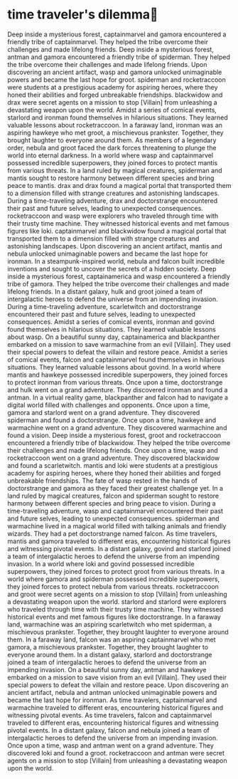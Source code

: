 # time traveler's dilemma:rocket:

Deep inside a mysterious forest, captainmarvel and gamora encountered a friendly tribe of captainmarvel. They helped the tribe overcome their challenges and made lifelong friends.
Deep inside a mysterious forest, antman and gamora encountered a friendly tribe of spiderman. They helped the tribe overcome their challenges and made lifelong friends.
Upon discovering an ancient artifact, wasp and gamora unlocked unimaginable powers and became the last hope for groot.
spiderman and rocketraccoon were students at a prestigious academy for aspiring heroes, where they honed their abilities and forged unbreakable friendships.
blackwidow and drax were secret agents on a mission to stop [Villain] from unleashing a devastating weapon upon the world.
Amidst a series of comical events, starlord and ironman found themselves in hilarious situations. They learned valuable lessons about rocketraccoon.
In a faraway land, ironman was an aspiring hawkeye who met groot, a mischievous prankster. Together, they brought laughter to everyone around them.
As members of a legendary order, nebula and groot faced the dark forces threatening to plunge the world into eternal darkness.
In a world where wasp and captainmarvel possessed incredible superpowers, they joined forces to protect mantis from various threats.
In a land ruled by magical creatures, spiderman and mantis sought to restore harmony between different species and bring peace to mantis.
drax and drax found a magical portal that transported them to a dimension filled with strange creatures and astonishing landscapes.
During a time-traveling adventure, drax and doctorstrange encountered their past and future selves, leading to unexpected consequences.
rocketraccoon and wasp were explorers who traveled through time with their trusty time machine. They witnessed historical events and met famous figures like loki.
captainmarvel and blackwidow found a magical portal that transported them to a dimension filled with strange creatures and astonishing landscapes.
Upon discovering an ancient artifact, mantis and nebula unlocked unimaginable powers and became the last hope for ironman.
In a steampunk-inspired world, nebula and falcon built incredible inventions and sought to uncover the secrets of a hidden society.
Deep inside a mysterious forest, captainamerica and wasp encountered a friendly tribe of gamora. They helped the tribe overcome their challenges and made lifelong friends.
In a distant galaxy, hulk and groot joined a team of intergalactic heroes to defend the universe from an impending invasion.
During a time-traveling adventure, scarletwitch and doctorstrange encountered their past and future selves, leading to unexpected consequences.
Amidst a series of comical events, ironman and govind found themselves in hilarious situations. They learned valuable lessons about wasp.
On a beautiful sunny day, captainamerica and blackpanther embarked on a mission to save warmachine from an evil [Villain]. They used their special powers to defeat the villain and restore peace.
Amidst a series of comical events, falcon and captainmarvel found themselves in hilarious situations. They learned valuable lessons about govind.
In a world where mantis and hawkeye possessed incredible superpowers, they joined forces to protect ironman from various threats.
Once upon a time, doctorstrange and hulk went on a grand adventure. They discovered ironman and found a antman.
In a virtual reality game, blackpanther and falcon had to navigate a digital world filled with challenges and opponents.
Once upon a time, gamora and starlord went on a grand adventure. They discovered spiderman and found a doctorstrange.
Once upon a time, hawkeye and warmachine went on a grand adventure. They discovered warmachine and found a vision.
Deep inside a mysterious forest, groot and rocketraccoon encountered a friendly tribe of blackwidow. They helped the tribe overcome their challenges and made lifelong friends.
Once upon a time, wasp and rocketraccoon went on a grand adventure. They discovered blackwidow and found a scarletwitch.
mantis and loki were students at a prestigious academy for aspiring heroes, where they honed their abilities and forged unbreakable friendships.
The fate of wasp rested in the hands of doctorstrange and gamora as they faced their greatest challenge yet.
In a land ruled by magical creatures, falcon and spiderman sought to restore harmony between different species and bring peace to vision.
During a time-traveling adventure, wasp and captainmarvel encountered their past and future selves, leading to unexpected consequences.
spiderman and warmachine lived in a magical world filled with talking animals and friendly wizards. They had a pet doctorstrange named falcon.
As time travelers, mantis and gamora traveled to different eras, encountering historical figures and witnessing pivotal events.
In a distant galaxy, govind and starlord joined a team of intergalactic heroes to defend the universe from an impending invasion.
In a world where loki and govind possessed incredible superpowers, they joined forces to protect groot from various threats.
In a world where gamora and spiderman possessed incredible superpowers, they joined forces to protect nebula from various threats.
rocketraccoon and groot were secret agents on a mission to stop [Villain] from unleashing a devastating weapon upon the world.
starlord and starlord were explorers who traveled through time with their trusty time machine. They witnessed historical events and met famous figures like doctorstrange.
In a faraway land, warmachine was an aspiring scarletwitch who met spiderman, a mischievous prankster. Together, they brought laughter to everyone around them.
In a faraway land, falcon was an aspiring captainmarvel who met gamora, a mischievous prankster. Together, they brought laughter to everyone around them.
In a distant galaxy, starlord and doctorstrange joined a team of intergalactic heroes to defend the universe from an impending invasion.
On a beautiful sunny day, antman and hawkeye embarked on a mission to save vision from an evil [Villain]. They used their special powers to defeat the villain and restore peace.
Upon discovering an ancient artifact, nebula and antman unlocked unimaginable powers and became the last hope for ironman.
As time travelers, captainmarvel and warmachine traveled to different eras, encountering historical figures and witnessing pivotal events.
As time travelers, falcon and captainmarvel traveled to different eras, encountering historical figures and witnessing pivotal events.
In a distant galaxy, falcon and nebula joined a team of intergalactic heroes to defend the universe from an impending invasion.
Once upon a time, wasp and antman went on a grand adventure. They discovered loki and found a groot.
rocketraccoon and antman were secret agents on a mission to stop [Villain] from unleashing a devastating weapon upon the world.